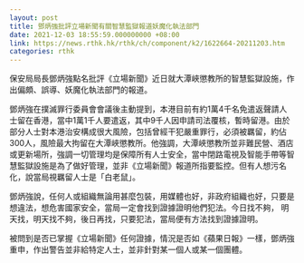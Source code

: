 ```yaml
---
layout: post
title: 鄧炳強批評立場新聞有關智慧監獄報道妖魔化執法部門
date: 2021-12-03 18:55:59.000000000 +08:00
link: https://news.rthk.hk/rthk/ch/component/k2/1622664-20211203.htm
categories: rthk
---
```


保安局局長鄧炳強點名批評《立場新聞》近日就大潭峽懲教所的智慧監獄設施，作出偏頗、誤導、妖魔化執法部門的報道。

鄧炳強在撲滅罪行委員會會議後主動提到，本港目前有約1萬4千名免遣返聲請人士留在香港，當中1萬1千人要遣返，其中9千人因申請司法覆核，暫時留港。由於部分人士對本港治安構成很大風險，包括曾經干犯嚴重罪行，必須被羈留，約佔300人，風險最大拘留在大潭峽懲教所。他強調，大潭峽懲教所並非難民營、酒店或更新場所，強調一切管理均是保障所有人士安全，當中閉路電視及智能手帶等智慧監獄設施是為了做好管理，並非《立場新聞》報道所指要監控。但有人想污名化，說當局視羈留人士是「白老鼠」。

鄧炳強說，任何人或組織無論用甚麼包裝，用媒體也好，非政府組織也好，只要是想違法，想危害國家安全，當局一定會找到證據證明他們犯法。今日找不夠， 明天找，明天找不夠，後日再找，只要犯法，當局便有方法找到證據證明。

被問到是否已掌握《立場新聞》任何證據，情況是否如《蘋果日報》一樣，鄧炳強重申，作出警告並非給特定人士，並非針對某一個人或某一個團體。
